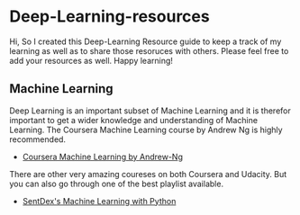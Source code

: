 # Deep-Learning-resources
Hi,
So I created this Deep-Learning Resource guide to keep a track of my learning as well as to share those resoruces with others.
Please feel free to add your resources as well.
Happy learning!

## Machine Learning
Deep Learning is an important subset of Machine Learning and it is therefor important to get a wider knowledge and understanding of Machine Learning. The Coursera Machine Learning course by Andrew Ng is highly recommended.

- [Coursera Machine Learning by Andrew-Ng](https://www.coursera.org/learn/machine-learning)

There are other very amazing coureses on both Coursera and Udacity. But you can also go through one of the best playlist available.

- [SentDex's Machine Learning with Python](https://youtube.com/playlist?list=PLQVvvaa0QuDfKTOs3Keq_kaG2P55YRn5v)

